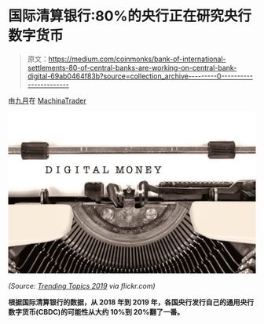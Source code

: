 # 国际清算银行:80%的央行正在研究央行数字货币

> 原文：<https://medium.com/coinmonks/bank-of-international-settlements-80-of-central-banks-are-working-on-central-bank-digital-69ab0464f83b?source=collection_archive---------0----------------------->

由[九月](https://twitter.com/SEP_Roth)在 [MachinaTrader](https://www.machinatrader.com/)

![](img/d389b3d6f9ae553b10045f84fa1329e8.png)

*(Source:* [*Trending Topics 2019*](https://www.flickr.com/photos/146269332@N03/48803727801/in/photolist-2hmBRYM-Fr8mno-EZ4pUm-62JBF9-DgC6cm-brjdyQ-Kc1AUH-9uKkLr-2gjmhAp-SYVhp9-PATRb-jcHzBm-2csReEJ-RyfofH-8w8gYG-4HBEaD-pNQJQ9-2cRY6Tk-4HFRKh-SDXMf9-26C4fRh-9BkEdK-DL8xn4-24vbM5m-anUR7K-Q9Jm98-6pmhuz-2gtKL8P-9Yy1W-G3FsHX-HtXifS-Asy8dv-bH7WTP-RWmsPg-XzTfar-QpSgbB-geqQex-4dVsqp-qzyUJM-ehbdhz-ZVcEkT-5evDJd-23x8Xg5-WECwiE-PVYcb4-JT5pVp-8tJYgK-jbXMHp-pBJVZ-KSuYpE) *via flickr.com)*

**根据国际清算银行**[](https://www.bis.org/publ/bppdf/bispap107.htm)****的数据，从 2018 年到 2019 年，各国央行发行自己的通用央行数字货币(CBDC)的可能性从大约 10%到 20%翻了一番。****